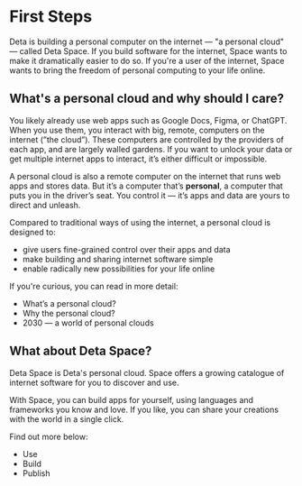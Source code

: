 # First Steps

Deta is building a personal computer on the internet — "a personal cloud" — called Deta Space. If you build software for the internet, Space wants to make it dramatically easier to do so. If you're a user of the internet, Space wants to bring the freedom of personal computing to your life online.

## **What's a personal cloud and why should I care?**

You likely already use web apps such as Google Docs, Figma, or ChatGPT. When you use them, you interact with big, remote, computers on the internet (”the cloud”).  These computers are controlled by the providers of each app, and are largely walled gardens. If you want to unlock your data or get multiple internet apps to interact, it’s either difficult or impossible.

A personal cloud is also a remote computer on the internet that runs web apps and stores data. But it’s a computer that’s **personal**, a computer that puts you in the driver’s seat. You control it — it’s apps and data are yours to direct and unleash. 

Compared to traditional ways of using the internet, a personal cloud is designed to:

- give users fine-grained control over their apps and data
- make building and sharing internet software simple
- enable radically new possibilities for your life online

If you're curious, you can read in more detail:

- What’s a personal cloud?
- Why the personal cloud?
- 2030 — a world of personal clouds

## **What about Deta Space?**

Deta Space is Deta's personal cloud. Space offers a growing catalogue of internet software for you to discover and use.

With Space, you can build apps for yourself, using languages and frameworks you know and love. If you like, you can share your creations with the world in a single click. 

Find out more below:

- Use
- Build
- Publish